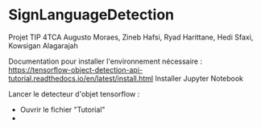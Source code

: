 # SignLanguageDetection

Projet TIP
4TCA
Augusto Moraes, Zineb Hafsi, Ryad Harittane, Hedi Sfaxi, Kowsigan Alagarajah


Documentation pour installer l'environnement nécessaire : 
https://tensorflow-object-detection-api-tutorial.readthedocs.io/en/latest/install.html
Installer Jupyter Notebook

Lancer le detecteur d'objet tensorflow : 

- Ouvrir le fichier "Tutorial"
- 
